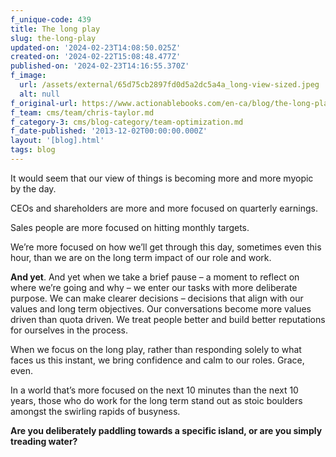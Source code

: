 ```yaml
---
f_unique-code: 439
title: The long play
slug: the-long-play
updated-on: '2024-02-23T14:08:50.025Z'
created-on: '2024-02-22T15:08:48.477Z'
published-on: '2024-02-23T14:16:55.370Z'
f_image:
  url: /assets/external/65d75cb2897fd0d5a2dc5a4a_long-view-sized.jpeg
  alt: null
f_original-url: https://www.actionablebooks.com/en-ca/blog/the-long-play/
f_team: cms/team/chris-taylor.md
f_category-3: cms/blog-category/team-optimization.md
f_date-published: '2013-12-02T00:00:00.000Z'
layout: '[blog].html'
tags: blog
---
```


It would seem that our view of things is becoming more and more myopic by the day.

CEOs and shareholders are more and more focused on quarterly earnings.

Sales people are more focused on hitting monthly targets.

We’re more focused on how we’ll get through this day, sometimes even this hour, than we are on the long term impact of our role and work.

**And yet**. And yet when we take a brief pause – a moment to reflect on where we’re going and why – we enter our tasks with more deliberate purpose. We can make clearer decisions – decisions that align with our values and long term objectives. Our conversations become more values driven than quota driven. We treat people better and build better reputations for ourselves in the process.

When we focus on the long play, rather than responding solely to what faces us this instant, we bring confidence and calm to our roles. Grace, even.

In a world that’s more focused on the next 10 minutes than the next 10 years, those who do work for the long term stand out as stoic boulders amongst the swirling rapids of busyness.

**Are you deliberately paddling towards a specific island, or are you simply treading water?**
